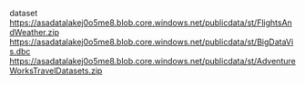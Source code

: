 dataset
https://asadatalakej0o5me8.blob.core.windows.net/publicdata/st/FlightsAndWeather.zip
https://asadatalakej0o5me8.blob.core.windows.net/publicdata/st/BigDataVis.dbc
https://asadatalakej0o5me8.blob.core.windows.net/publicdata/st/AdventureWorksTravelDatasets.zip
